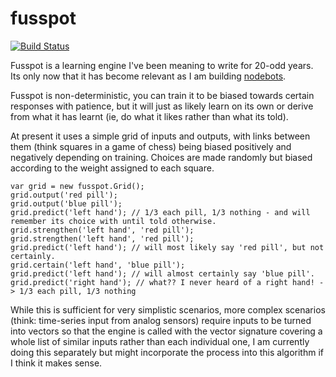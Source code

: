 # fusspot

[![Build Status](https://travis-ci.org/sdesalas/fusspot.svg?branch=master)](https://travis-ci.org/sdesalas/fusspot)

Fusspot is a learning engine I've been meaning to write for 20-odd years. Its only now that it has become relevant as I am building [nodebots](http://nodebots.io/).

Fusspot is non-deterministic, you can train it to be biased towards certain responses with patience, but it will just as likely learn on its own or derive from what it has learnt (ie, do what it likes rather than what its told). 

At present it uses a simple grid of inputs and outputs, with links between them (think squares in a game of chess) being biased positively and negatively depending on training. Choices are made randomly but biased according to the weight assigned to each square. 

```
var grid = new fusspot.Grid();
grid.output('red pill');
grid.output('blue pill');
grid.predict('left hand'); // 1/3 each pill, 1/3 nothing - and will remember its choice with until told otherwise.
grid.strengthen('left hand', 'red pill');
grid.strengthen('left hand', 'red pill');
grid.predict('left hand'); // will most likely say 'red pill', but not certainly.
grid.certain('left hand', 'blue pill');
grid.predict('left hand'); // will almost certainly say 'blue pill'.
grid.predict('right hand'); // what?? I never heard of a right hand! -> 1/3 each pill, 1/3 nothing
```

While this is sufficient for very simplistic scenarios, more complex scenarios (think: time-series input from analog sensors) require inputs to be turned into vectors so that the engine is called with the vector signature covering a whole list of similar inputs rather than each individual one, I am currently doing this separately but might incorporate the process into this algorithm if I think it makes sense.
